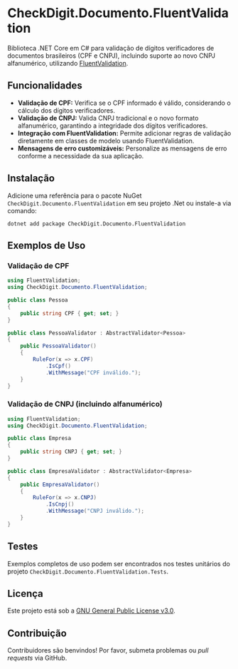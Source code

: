 # CheckDigit.Documento.FluentValidation

Biblioteca .NET Core em C# para validação de dígitos verificadores de documentos brasileiros (CPF e CNPJ), incluindo suporte ao novo CNPJ alfanumérico, utilizando [FluentValidation](https://docs.fluentvalidation.net/en/latest/).

## Funcionalidades

- **Validação de CPF:** Verifica se o CPF informado é válido, considerando o cálculo dos dígitos verificadores.
- **Validação de CNPJ:** Valida CNPJ tradicional e o novo formato alfanumérico, garantindo a integridade dos dígitos verificadores.
- **Integração com FluentValidation:** Permite adicionar regras de validação diretamente em classes de modelo usando FluentValidation.
- **Mensagens de erro customizáveis:** Personalize as mensagens de erro conforme a necessidade da sua aplicação.

## Instalação

Adicione uma referência para o pacote NuGet `CheckDigit.Documento.FluentValidation` em seu projeto .Net ou instale-a via comando:

`dotnet add package CheckDigit.Documento.FluentValidation`


## Exemplos de Uso

### Validação de CPF

```csharp
using FluentValidation;
using CheckDigit.Documento.FluentValidation;

public class Pessoa
{
    public string CPF { get; set; }
}

public class PessoaValidator : AbstractValidator<Pessoa>
{
    public PessoaValidator()
    {
        RuleFor(x => x.CPF)
            .IsCpf()
            .WithMessage("CPF inválido.");
    }
}
```

### Validação de CNPJ (incluindo alfanumérico)

```csharp
using FluentValidation;
using CheckDigit.Documento.FluentValidation;

public class Empresa
{
    public string CNPJ { get; set; }
}

public class EmpresaValidator : AbstractValidator<Empresa>
{
    public EmpresaValidator()
    {
        RuleFor(x => x.CNPJ)
            .IsCnpj()
            .WithMessage("CNPJ inválido.");
    }
}
```

## Testes

Exemplos completos de uso podem ser encontrados nos testes unitários do projeto `CheckDigit.Documento.FluentValidation.Tests`.

## Licença
Este projeto está sob a [GNU General Public License v3.0](./LICENSE).

## Contribuição 
Contribuidores são benvindos! Por favor, submeta problemas ou _pull requests_ via GitHub.



